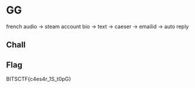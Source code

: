 # GG

french audio -> steam account bio -> text -> caeser -> emailid -> auto reply

## Chall

## Flag

BITSCTF{c4es4r_1S_t0pG}
